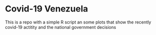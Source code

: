# Covid-19 Venezuela
This is a repo with a simple R script an some plots that show the recently covid-19 actitity and the national government decisions

